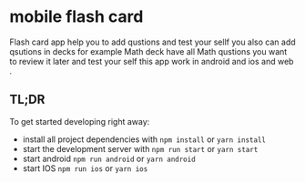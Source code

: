 # mobile flash card 

Flash card app help you to add qustions and test your sellf 
you also can add qsutions in decks
for example Math deck have all Math qustions you want to review it later 
and test your self 
this app work in android and ios and web .

## TL;DR 

To get started developing right away:

* install all project dependencies with `npm install` or `yarn install`
* start the development server with `npm run start` or `yarn start`
* start android `npm run android` or `yarn android` 
* start IOS  `npm run ios` or `yarn ios`